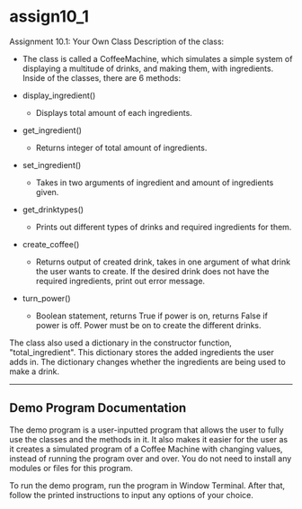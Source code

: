 # assign10_1
Assignment 10.1: Your Own Class
Description of the class:
- The class is called a CoffeeMachine, which simulates a simple system of displaying a multitude of drinks, and making them, with ingredients.
 Inside of the classes, there are 6 methods:

- display_ingredient()
	- Displays total amount of each ingredients.

- get_ingredient()
	- Returns integer of total amount of ingredients.

- set_ingredient()
	- Takes in two arguments of ingredient and amount of ingredients given.

- get_drinktypes()
	- Prints out different types of drinks and required ingredients for them.

- create_coffee()
	- Returns output of created drink, takes in one argument of what drink the user wants to create. If the desired drink does not have the required ingredients, print out error message.
- turn_power()
	- Boolean statement, returns True if power is on, returns False if power is off. Power must be on to create the different drinks.

The class also used a dictionary in the constructor function, "total_ingredient".
This dictionary stores the added ingredients the user adds in. The dictionary changes whether the ingredients are being used to make a drink.

--------------------------
Demo Program Documentation
--------------------------

The demo program is a user-inputted program that allows the user to fully use the classes and the methods in it. 
It also makes it easier for the user as it creates a simulated program of a Coffee Machine with changing values, instead of running the program over and over.
You do not need to install any modules or files for this program.


To run the demo program, run the program in Window Terminal. After that, follow the printed instructions to input any options of your choice.
